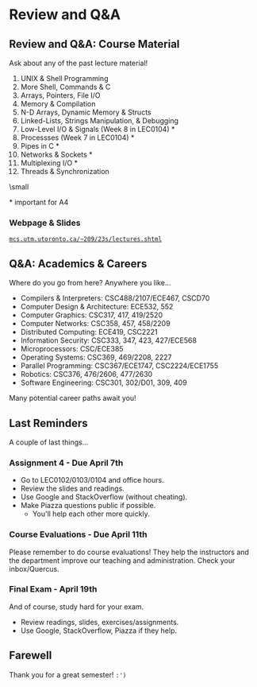 # Review and Q&A

## Review and Q&A: Course Material

Ask about any of the past lecture material!

1. UNIX & Shell Programming
2. More Shell, Commands & C
3. Arrays, Pointers, File I/O
4. Memory & Compilation
5. N-D Arrays, Dynamic Memory & Structs
6. Linked-Lists, Strings Manipulation, & Debugging
7. Low-Level I/O & Signals (Week 8 in LEC0104) \*
8. Processses (Week 7 in LEC0104) \*
9. Pipes in C \*
10. Networks & Sockets \*
11. Multiplexing I/O \*
12. Threads & Synchronization

\small

\* important for A4

### Webpage & Slides

[`mcs.utm.utoronto.ca/~209/23s/lectures.shtml`](https://mcs.utm.utoronto.ca/~209/23s/lectures.shtml)

## Q&A: Academics & Careers

Where do you go from here? Anywhere you like...

- Compilers & Interpreters: CSC488/2107/ECE467, CSCD70
- Computer Design & Architecture: ECE532, 552
- Computer Graphics: CSC317, 417, 419/2520
- Computer Networks: CSC358, 457, 458/2209
- Distributed Computing: ECE419, CSC2221
- Information Security: CSC333, 347, 423, 427/ECE568
- Microprocessors: CSC/ECE385
- Operating Systems: CSC369, 469/2208, 2227
- Parallel Programming: CSC367/ECE1747, CSC2224/ECE1755
- Robotics: CSC376, 476/2606, 477/2630
- Software Engineering: CSC301, 302/D01, 309, 409

Many potential career paths await you!

## Last Reminders

A couple of last things...

### Assignment 4 - Due April 7th

- Go to LEC0102/0103/0104 and office hours.
- Review the slides and readings.
- Use Google and StackOverflow (without cheating).
- Make Piazza questions public if possible.
  - You'll help each other more quickly.

### Course Evaluations - Due April 11th

Please remember to do course evaluations! They help the instructors and the department improve our teaching and administration. Check your inbox/Quercus.

### Final Exam - April 19th

And of course, study hard for your exam.

- Review readings, slides, exercises/assignments.
- Use Google, StackOverflow, Piazza if they help.

## Farewell

Thank you for a great semester! `:')`
